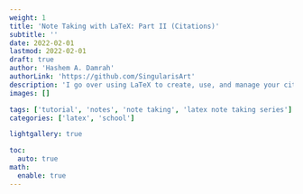 ```yaml
---
weight: 1
title: 'Note Taking with LaTeX: Part II (Citations)'
subtitle: ''
date: 2022-02-01
lastmod: 2022-02-01
draft: true
author: 'Hashem A. Damrah'
authorLink: 'https://github.com/SingularisArt'
description: 'I go over using LaTeX to create, use, and manage your citations. I also talk about how to use Zotero, a citation managing application.'
images: []

tags: ['tutorial', 'notes', 'note taking', 'latex note taking series']
categories: ['latex', 'school']

lightgallery: true

toc:
  auto: true
math:
  enable: true
---
```

